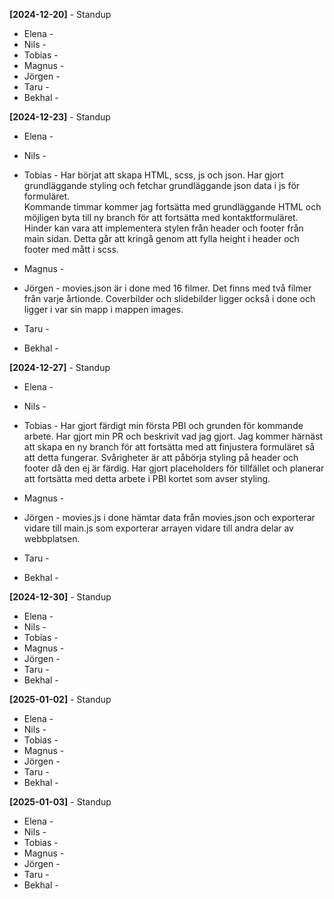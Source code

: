 **[2024-12-20]** - Standup
* Elena - 
* Nils -
* Tobias - 
* Magnus -
* Jörgen - 
* Taru -
* Bekhal -  


**[2024-12-23]** - Standup
* Elena - 
* Nils -
* Tobias - 
Har börjat att skapa HTML, scss, js och json. Har gjort grundläggande styling   och fetchar grundläggande json data i js för formuläret.  
Kommande timmar kommer jag fortsätta med grundläggande HTML och möjligen byta till ny branch för att fortsätta med kontaktformuläret. 
Hinder kan vara att implementera stylen från header och footer från main sidan. 
Detta går att kringå genom att fylla height i header och footer med mått i scss.


* Magnus -
* Jörgen - movies.json är i done med 16 filmer. Det finns med två filmer från varje årtionde.
            Coverbilder och slidebilder ligger också i done och ligger i var sin mapp i mappen images. 
* Taru -
* Bekhal -  

**[2024-12-27]** - Standup
* Elena - 
* Nils -
* Tobias - Har gjort färdigt min första PBI och grunden för kommande arbete. Har gjort min PR och beskrivit vad jag gjort. 
Jag kommer härnäst att skapa en ny branch för att fortsätta med att finjustera formuläret så att detta fungerar. 
Svårigheter är att påbörja styling på header och footer då den ej är färdig. Har gjort placeholders för tillfället och planerar att fortsätta med detta arbete i PBI kortet som avser styling.

* Magnus -
* Jörgen - movies.js i done hämtar data från movies.json och exporterar vidare till main.js som exporterar arrayen vidare till andra delar av webbplatsen.
* Taru -
* Bekhal -  

**[2024-12-30]** - Standup
* Elena - 
* Nils -
* Tobias - 
* Magnus -
* Jörgen - 
* Taru -
* Bekhal -  

**[2025-01-02]** - Standup
* Elena - 
* Nils -
* Tobias - 
* Magnus -
* Jörgen - 
* Taru -
* Bekhal -  

**[2025-01-03]** - Standup
* Elena - 
* Nils -
* Tobias - 
* Magnus -
* Jörgen - 
* Taru -
* Bekhal -  
